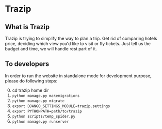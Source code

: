 # Trazip

## What is Trazip
Trazip is trying to simplify the way to plan a trip. Get rid of comparing hotels price, deciding which view you'd like to visit or fly tickets. Just tell us the budget and time, we will handle rest part of it.

## To developers
In order to run the website in standalone mode for development purpose, please do following steps:

0. cd trazip home dir
1. `python manage.py makemigrations`
2. `python manage.py migrate`
3. `export DJANGO_SETTINGS_MODULE=trazip.settings`
4. `export PYTHONPATH=path/to/trazip`
5. `python scripts/temp_spider.py`
6. `python manage.py runserver`
